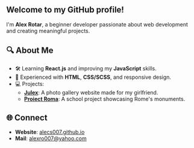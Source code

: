 ## Welcome to my GitHub profile!

I'm **Alex Rotar**, a beginner developer passionate about web development and creating meaningful projects.  

## 🔍 About Me  
- 🛠 Learning **React.js** and improving my **JavaScript** skills.  
- 🎨 Experienced with **HTML**, **CSS/SCSS**, and responsive design.  
- 💻 Projects:  
  - **[Julex](https://github.com/alecs007/julex)**: A photo gallery website made for my girlfriend.  
  - **[Proiect Roma](https://github.com/alecs007/proiect_roma)**: A school project showcasing Rome's monuments.  

## 🌐 Connect  
- **Website**: [alecs007.github.io](https://alecs007.github.io)
- **Mail**: alexro007@yahoo.com


